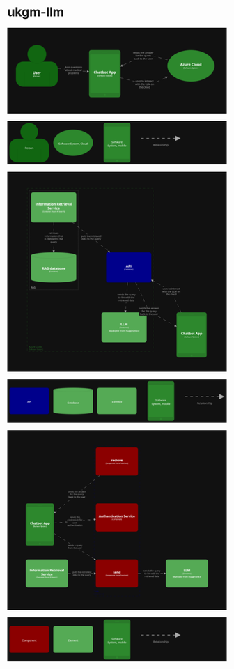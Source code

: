 # ukgm-llm

![](/pictures/structurizr-Diagram1.png?raw=true "")


![](/pictures/structurizr-Diagram1-key.png?raw=true"")







![](/pictures/structurizr-Diagram2.png?raw=true"")

![](/pictures/structurizr-Diagram2-key.png?raw=true"")







![](/pictures/structurizr-Diagram3.png?raw=true"")

![](/pictures/structurizr-Diagram3-key.png?raw=true"")